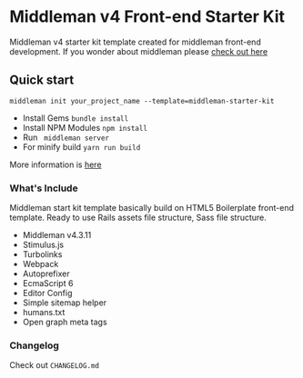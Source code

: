 # Middleman v4 Front-end Starter Kit

Middleman v4 starter kit template created for middleman front-end development.
If you wonder about middleman please [check out here](https://middlemanapp.com/)

## Quick start

`middleman init your_project_name --template=middleman-starter-kit`

- Install Gems `bundle install` 
- Install NPM Modules `npm install`
- Run ` middleman server`
- For minify build `yarn run build`

More information is [here](https://middlemanapp.com/advanced/project_templates/)

### What's Include

Middleman start kit template basically build on HTML5 Boilerplate front-end
template. Ready to use Rails assets file structure, Sass file structure.

- Middleman v4.3.11
- Stimulus.js
- Turbolinks
- Webpack
- Autoprefixer
- EcmaScript 6 
- Editor Config
- Simple sitemap helper
- humans.txt
- Open graph meta tags

### Changelog

Check out `CHANGELOG.md`
